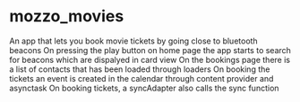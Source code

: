 # mozzo_movies
An app that lets you book movie tickets by going close to bluetooth beacons
On pressing the play button on home page the app starts to search for beacons which are dispalyed in card view
On the bookings page there is a list of contacts that has been loaded through loaders
On booking the tickets an event is created in the calendar through content provider and asynctask
On booking tickets, a syncAdapter also calls the sync function
